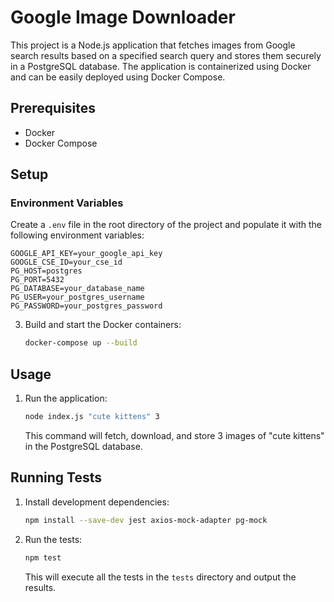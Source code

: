 # Google Image Downloader

This project is a Node.js application that fetches images from Google search results based on a specified search query and stores them securely in a PostgreSQL database. The application is containerized using Docker and can be easily deployed using Docker Compose.


## Prerequisites

- Docker
- Docker Compose

## Setup

### Environment Variables

Create a `.env` file in the root directory of the project and populate it with the following environment variables:

```plaintext
GOOGLE_API_KEY=your_google_api_key
GOOGLE_CSE_ID=your_cse_id
PG_HOST=postgres
PG_PORT=5432
PG_DATABASE=your_database_name
PG_USER=your_postgres_username
PG_PASSWORD=your_postgres_password
```

3. Build and start the Docker containers:

    ```sh
    docker-compose up --build
    ```

## Usage

1. Run the application:

    ```sh
    node index.js "cute kittens" 3
    ```

    This command will fetch, download, and store 3 images of "cute kittens" in the PostgreSQL database.

## Running Tests

1. Install development dependencies:

    ```sh
    npm install --save-dev jest axios-mock-adapter pg-mock
    ```

2. Run the tests:

    ```sh
    npm test
    ```

    This will execute all the tests in the `tests` directory and output the results.





